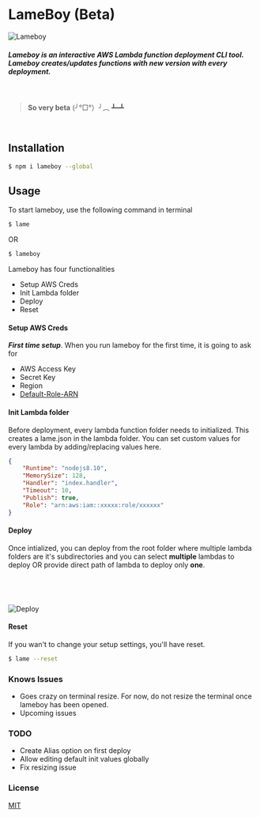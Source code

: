 # LameBoy (Beta)
![Lameboy](https://i.ibb.co/2KGbVHx/lame.png)

##### Lameboy is an *interactive* AWS Lambda function deployment CLI tool. Lameboy creates/updates functions with new version with every deployment.
 &nbsp;


 > **So very beta**   (╯°□°）╯︵ ┻━┻

 &nbsp;
## Installation

```sh
$ npm i lameboy --global
```

## Usage
To start lameboy, use the following command in terminal
```sh
$ lame
```
OR
```sh
$ lameboy
```

Lameboy  has  four  functionalities
   - Setup AWS Creds
   - Init Lambda folder
   - Deploy
   - Reset


#### Setup AWS Creds
***First time setup***. When you run lameboy for the first time, it is going to ask for
- AWS Access Key
- Secret Key
- Region
- [Default-Role-ARN](https://docs.aws.amazon.com/general/latest/gr/aws-arns-and-namespaces.html)

#### Init Lambda folder
Before deployment, every lambda function folder needs to initialized. This creates a lame.json in the lambda folder. You can set custom values for every lambda by adding/replacing values here.

```json
{
    "Runtime": "nodejs8.10",
    "MemorySize": 128,
    "Handler": "index.handler",
    "Timeout": 10,
    "Publish": true,
    "Role": "arn:aws:iam::xxxxx:role/xxxxxx"
}
```

#### Deploy
Once intialized, you can deploy from the root folder where multiple lambda folders are it's subdirectories and you can select **multiple** lambdas to deploy OR provide direct path of lambda to deploy only **one**.

 &nbsp;
---
![Deploy](https://i.ibb.co/F7YSNRb/lame-deploy.png)

#### Reset
If you wan't to change your setup settings, you'll have reset.
```sh
$ lame --reset
```

### Knows Issues
 - Goes crazy on terminal resize. For now, do not resize the terminal once lameboy has been opened.
 - Upcoming issues

### TODO
 - Create Alias option on first deploy
 - Allow editing default init values globally
 - Fix resizing issue

###  License
 [MIT](https://docs.google.com/document/d/10n3vM5AxxCOSr2YkNWSSWKdzxEKtJ-rdijLQNGOwnZA/edit?usp=sharing)
